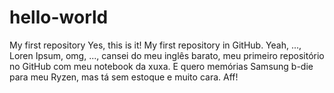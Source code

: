# hello-world
My first repository
Yes, this is it! My first repository in GitHub. Yeah, ..., Loren Ipsum, omg, ..., cansei do meu inglês barato, meu primeiro repositório no GitHub com meu notebook da xuxa. E quero memórias Samsung b-die para meu Ryzen, mas tá sem estoque e muito cara. Aff!
